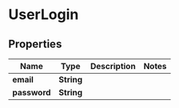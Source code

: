 
# UserLogin

## Properties
Name | Type | Description | Notes
------------ | ------------- | ------------- | -------------
**email** | **String** |  | 
**password** | **String** |  | 



